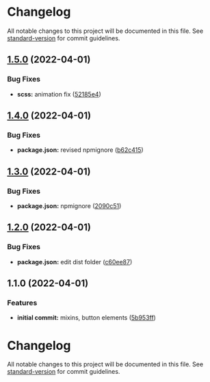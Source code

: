 # Changelog

All notable changes to this project will be documented in this file. See [standard-version](https://github.com/conventional-changelog/standard-version) for commit guidelines.

## [1.5.0](https://github.com/SandyLudosky/Sassy-buttons/compare/v1.4.0...v1.5.0) (2022-04-01)


### Bug Fixes

* **scss:** animation fix ([52185e4](https://github.com/SandyLudosky/Sassy-buttons/commit/52185e4171187d3c8160b53e5e0e7c293871fc9e))

## [1.4.0](https://github.com/SandyLudosky/Sassy-buttons/compare/v1.3.0...v1.4.0) (2022-04-01)


### Bug Fixes

* **package.json:** revised npmignore ([b62c415](https://github.com/SandyLudosky/Sassy-buttons/commit/b62c415616ca609aef4ef2bcb72c4e6d114de3f2))

## [1.3.0](https://github.com/SandyLudosky/Sassy-buttons/compare/v1.2.0...v1.3.0) (2022-04-01)


### Bug Fixes

* **package.json:** npmignore ([2090c51](https://github.com/SandyLudosky/Sassy-buttons/commit/2090c51c67221b257a323c34e6d0c0634f229ef0))

## [1.2.0](https://github.com/SandyLudosky/Sassy-buttons/compare/v1.1.0...v1.2.0) (2022-04-01)


### Bug Fixes

* **package.json:** edit dist folder ([c60ee87](https://github.com/SandyLudosky/Sassy-buttons/commit/c60ee87cba6d0ee6615fc07b603f5a8c10898494))

## 1.1.0 (2022-04-01)


### Features

* **initial commit:** mixins, button elements ([5b953ff](https://github.com/SandyLudosky/Sassy-buttons/commit/5b953ff80c93880ad919e9c8ed7004d79fd084a2))

# Changelog

All notable changes to this project will be documented in this file. See [standard-version](https://github.com/conventional-changelog/standard-version) for commit guidelines.
